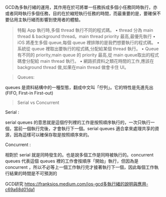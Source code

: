 GCD為多執行緒的運用，其作用在於可將單一任務拆成多個小任務同時執行，亦或者同時執行多個任務，目的在於縮短執行任務的時間，而最重要的是，要確保不要佔用主執行緒而影響到使用者的體驗。

>特點
App 執行時,多個 thread 執行不同的程式碼。
• thread 分為 main thread & background thread。main thread priority 最高,最優先執行
• iOS 將產生多個 queue,每個 queue 裡排隊的是我們想要執行的程式碼。
• 系統從 queue 裡取出要執行的程式碼,分配給某個 thread 執行。
• Queue 有不同的 priority,main queue 的 priority 最高,從 main queue取出的程式碼會分配給 main thread 執行。
• 網路抓資料之類花時間的工作,應該在 background thread 做,如果在main thread 做會卡住 UI。



>Queues:

queues 是資料結構中的一種型態，翻成中文叫「佇列」。它的特性是先進先出(FIFO, First-in First-out)

>Serial vs Concurrent

Serial :

serial queues 的意思就是這個佇列裡的工作是按照順序執行的，一次只執行一個，當前一個執行完後，才會執行下一個。serial queues 適合拿來處理共享的資源，因為這樣可以確保存取是按照順序來的。

Concurrent :

相對於 serial 就是同時發生的。也是說多個工作是同時被執行的。concurrent queues 代表這個 queues 裡的工作會按順序「開始」執行，但因為是 concurrent ，所以不必等上一個工作執行完才接著執行下一個，因此每個工作執行結果的時間是不可預測的


GCD研究
https://franksios.medium.com/ios-gcd多執行緒的說明與應用-c69a68d01da1